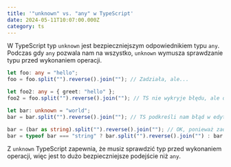 ```yaml
---
title: '"unknown" vs. "any" w TypeScript'
date: 2024-05-11T10:07:00.000Z
category: ts
---
```


W TypeScript typ `unknown` jest bezpieczniejszym odpowiednikiem typu `any`. Podczas gdy `any` pozwala nam na wszystko, `unknown` wymusza sprawdzanie typu przed wykonaniem operacji.

```ts
let foo: any = "hello";
foo = foo.split("").reverse().join(""); // Zadziała, ale...

let foo2: any = { greet: "hello" };
foo2 = foo.split("").reverse().join(""); // TS nie wykryje błędu, ale dostaniemy błąd w konsoli

let bar: unknown = "world";
bar = bar.split("").reverse().join(""); // TS podkreśli nam błąd w edytorze, ponieważ nie możemy użyć metody "split" na nieznanym typie.

bar = (bar as string).split("").reverse().join(""); // OK, ponieważ zadeklarowaliśmy typ, ale może być lepiej...
bar = typeof bar === "string" ? bar.split("").reverse().join("") : bar; // Jeszcze lepiej, ponieważ sprawdziliśmy typ
```

Z `unknown` TypeScript zapewnia, że musiz sprawdzić typ przed wykonaniem operacji, więc jest to dużo bezpieczniejsze podejście niż `any`.
